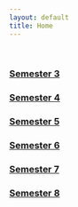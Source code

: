 ```yaml
---
layout: default
title: Home
---
```




<!-- ✅ Breadcrumb container -->
<div id="breadcrumb-container">
  <nav id="breadcrumb"></nav>
</div>

<!-- ✅ Semester cards -->
<br>
<div class="card-container">
  <a class="card" href="sem-3"><h3>Semester 3</h3></a>
  <a class="card" href="sem-4"><h3>Semester 4</h3></a>
  <a class="card" href="sem-5"><h3>Semester 5</h3></a>
  <a class="card" href="sem-6"><h3>Semester 6</h3></a>
  <a class="card" href="sem-7"><h3>Semester 7</h3></a>
  <a class="card" href="sem-8"><h3>Semester 8</h3></a>
  <!-- Repeat or loop cards here as needed -->
</div>

